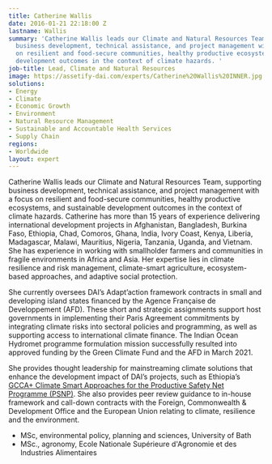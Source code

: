 ```yaml
---
title: Catherine Wallis
date: 2016-01-21 22:18:00 Z
lastname: Wallis
summary: 'Catherine Wallis leads our Climate and Natural Resources Team, supporting
  business development, technical assistance, and project management with a focus
  on resilient and food-secure communities, healthy productive ecosystems, and sustainable
  development outcomes in the context of climate hazards. '
job-title: Lead, Climate and Natural Resources
image: https://assetify-dai.com/experts/Catherine%20Wallis%20INNER.jpg
solutions:
- Energy
- Climate
- Economic Growth
- Environment
- Natural Resource Management
- Sustainable and Accountable Health Services
- Supply Chain
regions:
- Worldwide
layout: expert
---
```


Catherine Wallis leads our Climate and Natural Resources Team, supporting business development, technical assistance, and project management with a focus on resilient and food-secure communities, healthy productive ecosystems, and sustainable development outcomes in the context of climate hazards. Catherine has more than 15 years of experience delivering international development projects in Afghanistan, Bangladesh, Burkina Faso, Ethiopia, Chad, Comoros, Ghana, India, Ivory Coast, Kenya, Liberia, Madagascar, Malawi, Mauritius, Nigeria, Tanzania, Uganda, and Vietnam. 
She has experience in working with smallholder farmers and communities in fragile environments in Africa and Asia. Her expertise lies in climate resilience and risk management, climate-smart agriculture, ecosystem-based approaches, and adaptive social protection.

She currently oversees DAI’s Adapt’action framework contracts in small and developing island states financed by the Agence Française de Developpement (AFD). These short and strategic assignments support host governments in implementing their Paris Agreement commitments by integrating climate risks into sectoral policies and programming, as well as supporting access to international climate finance. The Indian Ocean Hydromet programme formulation mission successfully resulted into approved funding by the Green Climate Fund and the AFD in March 2021. 

She provides thought leadership for mainstreaming climate solutions that enhance the development impact of DAI’s projects, such as Ethiopia’s [GCCA+ Climate Smart Approaches for the Productive Safety Net Programme (PSNP)](https://www.dai.com/our-work/projects/ethiopia-technical-assistance-to-support-gcca-plus-mainstreaming-of-climate-smart-planning-and-implementation-approaches). She also provides peer review guidance to in-house framework and call-down contracts with the Foreign, Commonwealth & Development Office and the European Union relating to climate, resilience and the environment.

* MSc, environmental policy, planning and sciences, University of Bath
* MSc., agronomy, Ecole Nationale Supérieure d'Agronomie et des Industries Alimentaires